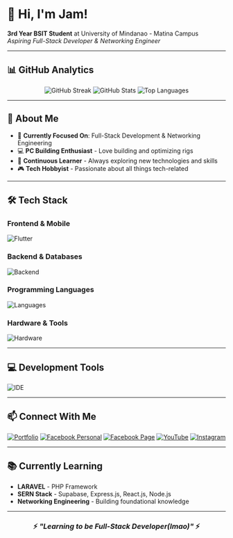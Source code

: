 # 👋 Hi, I'm Jam!

**3rd Year BSIT Student** at University of Mindanao - Matina Campus  
*Aspiring Full-Stack Developer & Networking Engineer*

---

## 📊 GitHub Analytics

<div align="center">

![GitHub Streak](https://github-readme-streak-stats.herokuapp.com/?user=jam04241&theme=tokyonight&hide_border=true)
![GitHub Stats](https://github-readme-stats.vercel.app/api?username=jam04241&theme=tokyonight&show_icons=true&hide_border=true&count_private=true)
![Top Languages](https://github-readme-stats.vercel.app/api/top-langs/?username=jam04241&theme=tokyonight&show_icons=true&hide_border=true&layout=compact)

</div>

---

## 🚀 About Me

- 🎯 **Currently Focused On**: Full-Stack Development & Networking Engineering
- 💻 **PC Building Enthusiast** - Love building and optimizing rigs
- 🌱 **Continuous Learner** - Always exploring new technologies and skills
- 🎮 **Tech Hobbyist** - Passionate about all things tech-related

---

## 🛠️ Tech Stack

### Frontend & Mobile
![Flutter](https://go-skill-icons.vercel.app/api/icons?i=flutter,dart,bootstrap,tailwind,nextjs,react)

### Backend & Databases
![Backend](https://go-skill-icons.vercel.app/api/icons?i=laravel,php,nodejs,mysql,firebase,supabase,mongodb,cloudinary)

### Programming Languages
![Languages](https://go-skill-icons.vercel.app/api/icons?i=py,js,java,cs)

### Hardware & Tools
![Hardware](https://go-skill-icons.vercel.app/api/icons?i=arduino)

---

## 💻 Development Tools

![IDE](https://go-skill-icons.vercel.app/api/icons?i=eclipse,figma,visualstudio,vscode,idea,obsidian,pycharm,qt)

---

## 📫 Connect With Me

<div align="center">

[![Portfolio](https://img.shields.io/badge/Portfolio-000000?style=for-the-badge&logo=google-chrome&logoColor=white)](https://jam04241.github.io/)
[![Facebook Personal](https://img.shields.io/badge/Facebook-1877F2?style=for-the-badge&logo=facebook&logoColor=white)](https://www.facebook.com/100010340794471)
[![Facebook Page](https://img.shields.io/badge/Page-071D49?style=for-the-badge&logo=facebook&logoColor=white)](https://www.facebook.com/MasterJam001)
[![YouTube](https://img.shields.io/badge/YouTube-FF0000?style=for-the-badge&logo=youtube&logoColor=white)](https://www.youtube.com/channel/UCrUWWdzZanBcRTGaPkwsEeg)
[![Instagram](https://img.shields.io/badge/Instagram-E4405F?style=for-the-badge&logo=instagram&logoColor=white)](https://www.instagram.com/tidyman.04)

</div>

---

## 📚 Currently Learning

- **LARAVEL** - PHP Framework
- **SERN Stack** - Supabase, Express.js, React.js, Node.js
- **Networking Engineering** - Building foundational knowledge

---

<div align="center">

### ⚡ *"Learning to be Full-Stack Developer(lmao)"* ⚡

</div>
